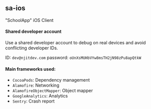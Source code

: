 ## sa-ios

"SchoolApp" iOS Client

#### Shared developer account
Use a shared developer account to debug on real devices and avoid conflicting developer IDs.

ID: `dev@njitdev.com` password: `oUnXsMUHbVYw8msTH2jN98zPu8apQtkW`

#### Main frameworks used:
- `CocoaPods`: Dependency management
- `Alamofire`: Networking
- `AlamofireObjectMapper`: Object mapper
- `GoogleAnalytics`: Analytics
- `Sentry`: Crash report

